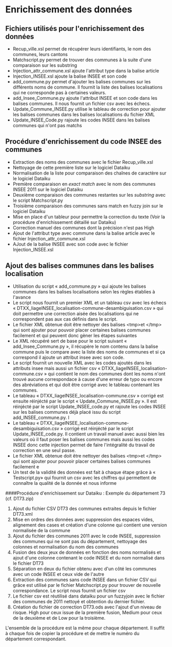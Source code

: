 # Enrichissement des données

## Fichiers utilisés pour l'enrichissement des données
* Recup_ville.xsl permet de récupérer leurs identifiants, le nom des communes, leurs cantons
* Matchscript.py permet de trouver des communes à la suite d'une comparaison sur les substring
* Injection_attr_commune.xsl ajoute l'attribut type dans la balise article
* Injection_INSEE.xsl ajoute la balise INSEE et son code
* add_commune.py permet d'ajouter les balises communes sur les différents noms de commune. Il fournit la liste des balises localisations qui ne corresponde pas à certaines valeurs.
* add_Insee_Commune.py ajoute l'attribut INSEE et son code dans les balises communes. Il nous fournit un fichier csv avec les échecs.
* Update_Commune_INSEE.py utilise le tableau de correction pour ajouter les balises communes dans les balises localisations du fichier XML
* Update_INSEE_Code.py rajoute les codes INSEE dans les balises communes qui n'ont pas matchs


## Procédure d'enrichissement du code INSEE des communes
- Extraction des noms des communes avec le fichier Recup_ville.xsl
- Nettoyage de cette première liste sur le logiciel Dataiku
- Normalisation de la liste pour comparaison des chaînes de caractère sur le logiciel Dataiku
- Première comparaison en *exact match* avec le nom des communes INSEE 2011 sur le logiciel Dataiku
- Deuxième comparaison des communes restantes sur les *substring* avec le script Matchscript.py
- Troisième comparaison des communes sans match en fuzzy join sur le logiciel Dataiku
- Mise en place d'un tableur pour permettre la correction du texte  (Voir la procédure d'enrichissement détaillé sur Dataiku)
- Correction manuel des communes dont la précision n'est pas High
- Ajout de l'attribut type avec commune dans la balise article avec le fichier Injection_attr_commune.xsl
- AJout de la balise INSEE avec son code avec le fichier Injection_INSEE.xsl


## Ajout des balises communes dans les balises localisation
- Utilisation du script «  add_commune.py » qui ajoute les balises communes dans les balises localisations selon les règles établies à l'avance 
- Le script nous fournit un premier XML et un tableau csv avec les échecs « DTXX_liageINSEE_localisation-commune-desambiguisation.csv » qui doit permettre une correction aisée des localisations qui ne correspondent pas aux cas définis dans le script.
- Le fichier XML obtenue doit être nettoyer des balises  &lt;tmp>et &lt;/tmp> qui sont ajouter pour pouvoir placer certaines balises communes facilement et qui peuvent donc gèner les étapes suivantes
- Le XML récupéré sert de base pour le script suivant « add_Insee_Commune.py », il récupère le nom contenu dans la balise commune puis le compare avec la liste des noms de communes et si ça correspond il ajoute un attribut insee avec son code. 
- Le script fournit un nouvelle XML avec les codes ajoutés dans les attributs insee mais aussi un fichier csv « DTXX_liageINSEE_localisation-commune.csv » qui contient le nom des communes dont les noms n'ont trouvé aucune correspondace à cause d'une erreur de typo ou encore des abréviations et qui doit être corrigé avec le tableau contenant les communes.
- Le tableau « DTXX_liageINSEE_localisation-commune.csv » corrigé est ensuite réinjécté par le script  « Update_Commune_INSEE.py ». Il est réinjécté par le script Update_INSEE_code.py et rajoute les codes INSEE sur les balises communes déjà placé issu du script add_INSEE_commune.py. I
-  Le tableau « DTXX_liageINSEE_localisation-commune-desambiguisation.csv » corrigé est réinjécté par le script Update_INSEE_code.py. Il contient un travail manuel avec aussi bien les valeurs où il faut poser les balises communes mais aussi les codes INSEE donc cette injection permet de faire l'intégralité du travail de correction en une seul passe.  
- Le fichier XML obtenue doit être nettoyer des balises  &lt;tmp>et &lt;/tmp> qui sont ajouter pour pouvoir placer certaines balises communes facilement e
- Un test de la validité des données est fait à chaque étape grâce à « Testscript.py» qui fournit un csv avec les chiffres qui permettent de connaître la qualité de la donnée et nous informe 

####Procédure d'enrichissement sur Dataiku : Exemple du département 73 (cf. DT73.zip)

1. Ajout du fichier CSV DT73 des communes extraites depuis le fichier DT73.xml 
2. Mise en ordres des données avec suppression des espaces vides, alignement des cases et création d'une colonne qui contient une version normalisée de la commune
3. Ajout du fichier des communes 2011 avec le code INSEE, suppression des communes qui ne sont pas du département, nettoyage des colonnes et normalisation du nom des communes
4. Fusion des deux jeux de données en fonction des noms normalisés et ajout d'une colonne contenant le code INSEE et du nom normalisé dans le fichier DT73 
5. Séparation en deux du fichier obtenu avec d'un côté les communes avec un code INSEE et ceux vide de l'autre
6. Extraction des communes sans code INSEE dans un fichier CSV qui grâce est utilisé par le fichier Matchscript.py pour trouver de nouvelle correspondance. Le script nous fournit un fichier csv
7. Le fichier csv est réutilisé dans dataiku pour un fuzzyjoin avec le fichier des communes de 2011 nettoyé et obtention du dernier fichier. 
8. Création du fichier de correction DT73.ods avec l'ajout d'un niveau de risque. High pour ceux issue de la première fusion, Medium pour ceux de la deuxième et de Low pour la troisième.

L'ensemble de la procédure est la même pour chaque département. Il suffit à chaque fois de copier la procédure et de mettre le numéro du département correspondant. 